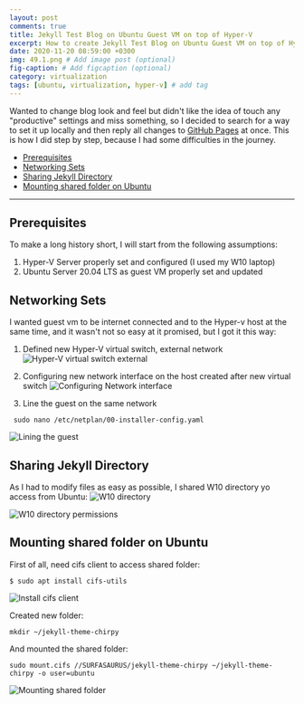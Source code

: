 ```yaml
---
layout: post
comments: true
title: Jekyll Test Blog on Ubuntu Guest VM on top of Hyper-V
excerpt: How to create Jekyll Test Blog on Ubuntu Guest VM on top of Hyper-V
date: 2020-11-20 08:59:00 +0300
img: 49.1.png # Add image post (optional)
fig-caption: # Add figcaption (optional)
category: virtualization
tags: [ubuntu, virtualization, hyper-v] # add tag
---
```


Wanted to change blog look and feel but didn't like the idea of touch any "productive" settings and miss something, so I decided to search for a way to set it up locally and then reply all changes to [GitHub Pages](https://pages.github.com/) at once. This is how I did step by step, because I had some difficulties in the journey.

* [Prerequisites](#prerequisites)
* [Networking Sets](#networking-sets)
* [Sharing Jekyll Directory](#sharing-jekyll-directory)
* [Mounting shared folder on Ubuntu](#mounting-shared-folder)

---

<div id='prerequisites' />

## Prerequisites
To make a long history short, I will start from the following assumptions:
1. Hyper-V Server properly set and configured (I used my W10 laptop)
2. Ubuntu Server 20.04 LTS as guest VM properly set and updated

<div id='networking-sets' />

## Networking Sets
I wanted guest vm to be internet connected and to the Hyper-v host at the same time, and it wasn't not so easy at it promised, but I got it this way:

1. Defined new Hyper-V virtual switch, external network
![Hyper-V virtual switch external]({{site.baseurl}}/assets/img/49.1.png)

2. Configuring new network interface on the host created after new virtual switch
![Configuring Network interface]({{site.baseurl}}/assets/img/49.2.png)

3. Line the guest on the same network
```
 sudo nano /etc/netplan/00-installer-config.yaml
```
![Lining the guest]({{site.baseurl}}/assets/img/49.3.png)

<div id='sharing' />

## Sharing Jekyll Directory
As I had to modify files as easy as possible, I shared W10 directory yo access from Ubuntu:
![W10 directory]({{site.baseurl}}/assets/img/49.4.png)

![W10 directory permissions]({{site.baseurl}}/assets/img/49.5.png)


<div id='mounting-shared-folder' />

## Mounting shared folder on Ubuntu
First of all, need cifs client to access shared folder:
```
$ sudo apt install cifs-utils
```
![Install cifs client]({{site.baseurl}}/assets/img/49.6.png)

Created new folder:
```
mkdir ~/jekyll-theme-chirpy
```
And mounted the shared folder:
```
sudo mount.cifs //SURFASAURUS/jekyll-theme-chirpy ~/jekyll-theme-chirpy -o user=ubuntu
```
![Mounting shared folder]({{site.baseurl}}/assets/img/49.6.png)




